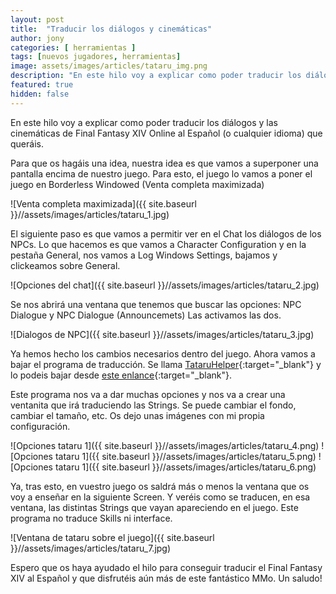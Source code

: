 ```yaml
---
layout: post
title:  "Traducir los diálogos y cinemáticas"
author: jony
categories: [ herramientas ]
tags: [nuevos jugadores, herramientas]
image: assets/images/articles/tataru_img.png
description: "En este hilo voy a explicar como poder traducir los diálogos y las cinemáticas de Final Fantasy XIV Online al Español (o cualquier idioma) que queráis."
featured: true
hidden: false
---
```


En este hilo voy a explicar como poder traducir los diálogos y las cinemáticas de Final Fantasy XIV Online al Español (o cualquier idioma) que queráis.

Para que os hagáis una idea, nuestra idea es que vamos a superponer una pantalla encima de nuestro juego. Para esto, el juego lo vamos a poner el juego en Borderless Windowed (Venta completa maximizada) 

![Venta completa maximizada]({{ site.baseurl }}//assets/images/articles/tataru_1.jpg)

El siguiente paso es que vamos a permitir ver en el Chat los diálogos de los NPCs. Lo que hacemos es que vamos a Character Configuration y en la pestaña General, nos vamos a Log Windows Settings, bajamos y clickeamos sobre General. 

![Opciones del chat]({{ site.baseurl }}//assets/images/articles/tataru_2.jpg)

Se nos abrirá una ventana que tenemos que buscar las opciones: NPC Dialogue y NPC Dialogue (Announcemets) Las activamos las dos. 

![Dialogos de NPC]({{ site.baseurl }}//assets/images/articles/tataru_3.jpg)

Ya hemos hecho los cambios necesarios dentro del juego. Ahora vamos a bajar el programa de traducción. Se llama [TataruHelper](https://github.com/NightlyRevenger/TataruHelper){:target="_blank"} y lo podeis bajar desde [este enlance](https://github.com/NightlyRevenger/TataruHelper/releases/latest/download/Setup.exe){:target="_blank"}. 

Este programa nos va a dar muchas opciones y nos va a crear una ventanita que irá traduciendo las Strings. Se puede cambiar el fondo, cambiar el tamaño, etc. Os dejo unas imágenes con mi propia configuración. 

![Opciones tataru 1]({{ site.baseurl }}//assets/images/articles/tataru_4.png)
![Opciones tataru 1]({{ site.baseurl }}//assets/images/articles/tataru_5.png)
![Opciones tataru 1]({{ site.baseurl }}//assets/images/articles/tataru_6.png)

Ya, tras esto, en vuestro juego os saldrá más o menos la ventana que os voy a enseñar en la siguiente Screen. Y veréis como se traducen, en esa ventana, las distintas Strings que vayan apareciendo en el juego. Este programa no traduce Skills ni interface. 

![Ventana de tataru sobre el juego]({{ site.baseurl }}//assets/images/articles/tataru_7.jpg)

Espero que os haya ayudado el hilo para conseguir traducir el Final Fantasy XIV al Español y que disfrutéis aún más de este fantástico MMo. Un saludo! 